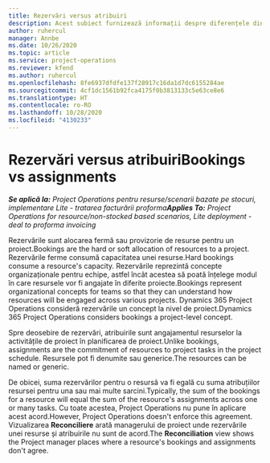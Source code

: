 ```yaml
---
title: Rezervări versus atribuiri
description: Acest subiect furnizează informații despre diferențele dintre rezervările de resurse și atribuirile de resurse.
author: ruhercul
manager: Annbe
ms.date: 10/26/2020
ms.topic: article
ms.service: project-operations
ms.reviewer: kfend
ms.author: ruhercul
ms.openlocfilehash: 8fe6937dfdfe137f28917c16da1d7dc6155284ae
ms.sourcegitcommit: 4cf1dc1561b92fca4175f0b3813133c5e63ce8e6
ms.translationtype: HT
ms.contentlocale: ro-RO
ms.lasthandoff: 10/28/2020
ms.locfileid: "4130233"
---
```

# <a name="bookings-vs-assignments"></a><span data-ttu-id="4f3f3-103">Rezervări versus atribuiri</span><span class="sxs-lookup"><span data-stu-id="4f3f3-103">Bookings vs assignments</span></span>

<span data-ttu-id="4f3f3-104">_**Se aplică la:** Project Operations pentru resurse/scenarii bazate pe stocuri, implementare Lite - tratarea facturării proforma_</span><span class="sxs-lookup"><span data-stu-id="4f3f3-104">_**Applies To:** Project Operations for resource/non-stocked based scenarios, Lite deployment - deal to proforma invoicing_</span></span>

<span data-ttu-id="4f3f3-105">Rezervările sunt alocarea fermă sau provizorie de resurse pentru un proiect.</span><span class="sxs-lookup"><span data-stu-id="4f3f3-105">Bookings are the hard or soft allocation of resources to a project.</span></span> <span data-ttu-id="4f3f3-106">Rezervările ferme consumă capacitatea unei resurse.</span><span class="sxs-lookup"><span data-stu-id="4f3f3-106">Hard bookings consume a resource's capacity.</span></span> <span data-ttu-id="4f3f3-107">Rezervările reprezintă concepte organizaționale pentru echipe, astfel încât acestea să poată înțelege modul în care resursele vor fi angajate în diferite proiecte.</span><span class="sxs-lookup"><span data-stu-id="4f3f3-107">Bookings represent organizational concepts for teams so that they can understand how resources will be engaged across various projects.</span></span> <span data-ttu-id="4f3f3-108">Dynamics 365 Project Operations consideră rezervările un concept la nivel de proiect.</span><span class="sxs-lookup"><span data-stu-id="4f3f3-108">Dynamics 365 Project Operations considers bookings a project-level concept.</span></span> 

<span data-ttu-id="4f3f3-109">Spre deosebire de rezervări, atribuirile sunt angajamentul resurselor la activitățile de proiect în planificarea de proiect.</span><span class="sxs-lookup"><span data-stu-id="4f3f3-109">Unlike bookings, assignments are the commitment of resources to project tasks in the project schedule.</span></span> <span data-ttu-id="4f3f3-110">Resursele pot fi denumite sau generice.</span><span class="sxs-lookup"><span data-stu-id="4f3f3-110">The resources can be named or generic.</span></span> 

<span data-ttu-id="4f3f3-111">De obicei, suma rezervărilor pentru o resursă va fi egală cu suma atribuțiilor resursei pentru una sau mai multe sarcini.</span><span class="sxs-lookup"><span data-stu-id="4f3f3-111">Typically, the sum of the bookings for a resource will equal the sum of the resource's assignments across one or many tasks.</span></span> <span data-ttu-id="4f3f3-112">Cu toate acestea, Project Operations nu pune în aplicare acest acord.</span><span class="sxs-lookup"><span data-stu-id="4f3f3-112">However, Project Operations doesn't enforce this agreement.</span></span> <span data-ttu-id="4f3f3-113">Vizualizarea **Reconciliere** arată managerului de proiect unde rezervările unei resurse și atribuirile nu sunt de acord.</span><span class="sxs-lookup"><span data-stu-id="4f3f3-113">The **Reconciliation** view shows the Project manager places where a resource's bookings and assignments don't agree.</span></span>
